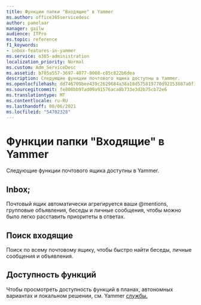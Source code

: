 ```yaml
---
title: Функции папки "Входящие" в Yammer
ms.author: office365servicedesc
author: pamelaar
manager: gailw
audience: ITPro
ms.topic: reference
f1_keywords:
- inbox-features-in-yammer
ms.service: o365-administration
localization_priority: Normal
ms.custom: Adm_ServiceDesc
ms.assetid: b785a557-3697-4077-8008-c85c822b6dea
description: Следующие функции почтового ящика доступны в Yammer.
ms.openlocfilehash: dd746709bee439c2629684a38a18d575819770d92153887a0f147365e4f4eb4a
ms.sourcegitcommit: fe808bb97ad09a91576aca8b733e3d2b75cb72e6
ms.translationtype: MT
ms.contentlocale: ru-RU
ms.lasthandoff: 08/06/2021
ms.locfileid: "54702328"
---
```

# <a name="inbox-features-in-yammer"></a>Функции папки "Входящие" в Yammer

Следующие функции почтового ящика доступны в Yammer.
  
## <a name="inbox"></a>Inbox;

Почтовый ящик автоматически агрегируется ваши @mentions, групповые объявления, беседы и личные сообщения, чтобы можно было легко расставить приоритеты в ответах.
  
## <a name="inbox-search"></a>Поиск входящие

Поиск по всему почтовому ящику, чтобы быстро найти беседы, личные сообщения и объявления.
  
## <a name="feature-availability"></a>Доступность функций

Чтобы просмотреть доступность функций в планах, автономных вариантах и локальном решении, см. Yammer [службы.](yammer-service-description.md)
  

